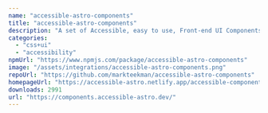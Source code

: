 ```yaml
---
name: "accessible-astro-components"
title: "accessible-astro-components"
description: "A set of Accessible, easy to use, Front-end UI Components for Astro."
categories:
  - "css+ui"
  - "accessibility"
npmUrl: "https://www.npmjs.com/package/accessible-astro-components"
image: "/assets/integrations/accessible-astro-components.png"
repoUrl: "https://github.com/markteekman/accessible-astro-components"
homepageUrl: "https://accessible-astro.netlify.app/accessible-components/"
downloads: 2991
url: "https://components.accessible-astro.dev/"
---
```

